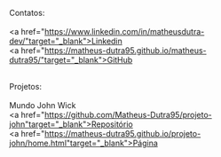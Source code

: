 
Contatos:<br><br>
<a href="https://www.linkedin.com/in/matheusdutra-dev/"target="_blank">Linkedin</a><br>
<a href="https://matheus-dutra95.github.io/matheus-dutra95/"target="_blank">GitHub</a><br><br>

Projetos:<br><br>
Mundo John Wick<br>
<a href="https://github.com/Matheus-Dutra95/projeto-john"target="_blank">Repositório</a><br>
<a href="https://matheus-dutra95.github.io/projeto-john/home.html"target="_blank">Página</a><br>